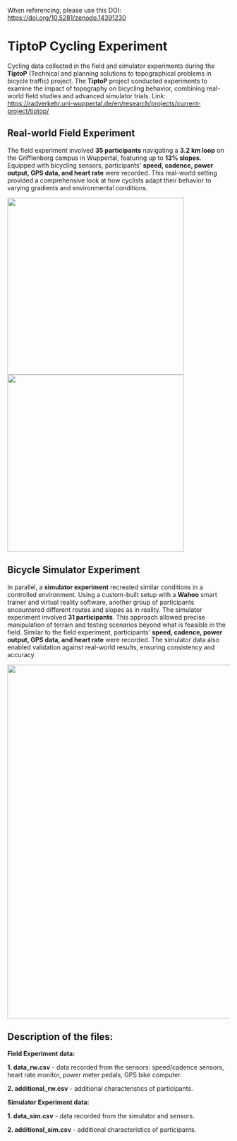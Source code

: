 When referencing, please use this DOI: https://doi.org/10.5281/zenodo.14391230

# TiptoP Cycling Experiment
Cycling data collected in the field and simulator experiments during the **TiptoP** (Technical and planning solutions to topographical problems in bicycle traffic) project.
The **TiptoP** project conducted experiments to examine the impact of topography on bicycling behavior, combining real-world field studies and advanced simulator trials. 
Link: https://radverkehr.uni-wuppertal.de/en/research/projects/current-project/tiptop/

Real-world Field Experiment
---
The field experiment involved **35 participants** navigating a **3.2 km loop** on the Grifflenberg campus in Wuppertal, featuring up to **13% slopes**. Equipped with bicycling sensors, participants' **speed, cadence, power output, GPS data, and heart rate** were recorded. 
This real-world setting provided a comprehensive look at how cyclists adapt their behavior to varying gradients and environmental conditions.

<img src="https://github.com/user-attachments/assets/41316a6b-fa32-4221-b4e6-22cc7741394b" width="400">
<img src="https://github.com/user-attachments/assets/1fe906cd-3262-4a47-8c9f-c131a2e58683" width="400">

Bicycle Simulator Experiment
---
In parallel, a **simulator experiment** recreated similar conditions in a controlled environment. 
Using a custom-built setup with a **Wahoo** smart trainer and virtual reality software, another group of participants encountered different routes and slopes as in reality. 
The simulator experiment involved **31 participants**.
This approach allowed precise manipulation of terrain and testing scenarios beyond what is feasible in the field. Similar to the field experiment, participants' **speed, cadence, power output, GPS data, and heart rate** were recorded.
The simulator data also enabled validation against real-world results, ensuring consistency and accuracy. 

<img src="https://github.com/user-attachments/assets/76394222-c6de-4963-bf01-65ef6a705d73" width="800">

Description of the files:
---

**Field Experiment data:**

**1. data_rw.csv** - data recorded from the sensors: speed/cadence sensors, heart rate monitor, power meter pedals, GPS bike computer.

**2. additional_rw.csv** - additional characteristics of participants.



**Simulator Experiment data:**

**1. data_sim.csv** - data recorded from the simulator and sensors.

**2. additional_sim.csv** - additional characteristics of participants.

